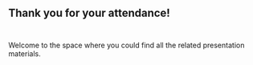 ## Thank you for your attendance! </br></br>

Welcome to the space where you could find all the related presentation materials.<br/>
